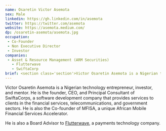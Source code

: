 ```yaml
---
name: Osaretin Victor Asemota
sex: Male
linkedin: https://gh.linkedin.com/in/asemota
twitter: https://twitter.com/asemota
website: https://asemota.medium.com/
dp: /osaretin-asemota/asemota.jpg
occupation:
 - Co-Founder
 - Non Executive Director
 - Investor
companies:
 - Asset & Resource Management (ARM Securities)
   - Flutterwave
   - SwiftaCorp
brief: <section class='section'>Victor Osaretin Asemota is a Nigerian technology entrepreneur, investor, and mentor. He is the founder, CEO, and Principal Consultant of SwiftaCorps, a software development company that provides services to clients in the financial services, telecommunications, and government sectors. He is also the Co-founder of MFISA, a unique African Mobile Financial Services Accelerator. He is also a Board Advisor to <a href='https://www.flutterwave.com/'>Flutterwave</a>, a payments technology company.</section>
---
```


<section class='section'><p>Victor Osaretin Asemota is a Nigerian technology entrepreneur, investor, and mentor. He is the founder, CEO, and Principal Consultant of SwiftaCorps, a software development company that provides services to clients in the financial services, telecommunications, and government sectors. He is also the Co-founder of MFISA, a unique African Mobile Financial Services Accelerator.</p><p> He is also a Board Advisor to <a href='https://www.flutterwave.com/'>Flutterwave</a>, a payments technology company.</p></section>

